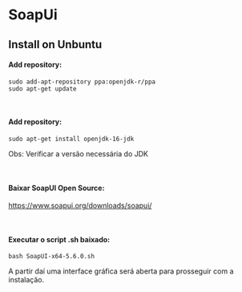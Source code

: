 # SoapUi

## Install on Unbuntu 

#### Add repository:
```
sudo add-apt-repository ppa:openjdk-r/ppa
sudo apt-get update
```

<br>

#### Add repository:
```
sudo apt-get install openjdk-16-jdk
```

Obs: Verificar a versão necessária do JDK


<br>

#### Baixar SoapUI Open Source:

https://www.soapui.org/downloads/soapui/

<br>

#### Executar o script .sh baixado:
```
bash SoapUI-x64-5.6.0.sh 
```

A partir daí uma interface gráfica será aberta para prosseguir com a instalação.
